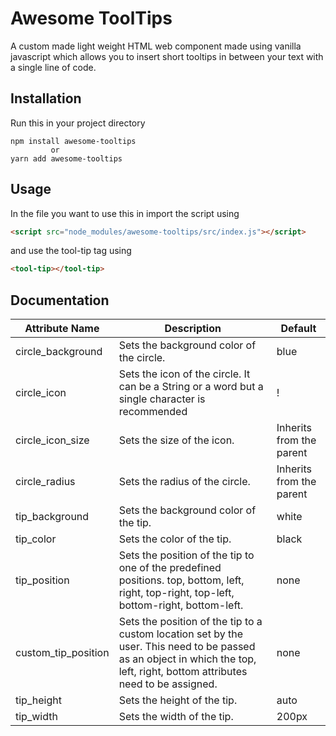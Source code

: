 # Awesome ToolTips

A custom made light weight HTML web component made using vanilla javascript which allows you to insert short tooltips in between your text with a single line of code.

## Installation
Run this in your project directory
```Bison
npm install awesome-tooltips
         or
yarn add awesome-tooltips
```
## Usage
In the file you want to use this in import the script using
```html
<script src="node_modules/awesome-tooltips/src/index.js"></script>
```
and use the tool-tip tag using
```html
<tool-tip></tool-tip>
```
## Documentation
| Attribute Name | Description | Default |
|-|-|-|
| circle_background | Sets the background color of the circle. | blue |
| circle_icon | Sets the icon of the circle. It can be a String or a word but a single character is recommended | ! |
| circle_icon_size | Sets the size of the icon. | Inherits from the parent |
| circle_radius | Sets the radius of the circle. | Inherits from the parent |
| tip_background | Sets the background color of the  tip. | white |
| tip_color | Sets the color of the tip. | black |
| tip_position | Sets the position of the tip to one of the predefined positions. top, bottom, left, right, top-right, top-left, bottom-right, bottom-left. | none |
| custom_tip_position | Sets the position of the tip to a custom location set by the user. This need to be passed as an object in which the top, left, right, bottom attributes need to be assigned. | none |
| tip_height | Sets the height of the tip. | auto |
| tip_width | Sets the width of the tip. | 200px |
